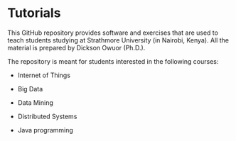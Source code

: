 # Tutorials 

This GitHub repository provides software and exercises that are used to teach students studying at Strathmore University (in Nairobi, Kenya). All the material is prepared by Dickson Owuor (Ph.D.).

The repository is meant for students interested in the following courses:

* Internet of Things

* Big Data

* Data Mining

* Distributed Systems

* Java programming


